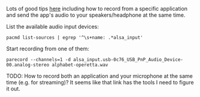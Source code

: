 Lots of good tips [here](https://ro-che.info/articles/2017-07-21-record-audio-linux) including how to record from a specific application and send the app's audio to your speakers/headphone at the same time.

List the available audio input devices:

```
pacmd list-sources | egrep '^\s+name: .*alsa_input'
```

Start recording from one of them:

```
parecord --channels=1 -d alsa_input.usb-0c76_USB_PnP_Audio_Device-00.analog-stereo alphabet-operetta.wav
```

TODO: How to record both an application and your microphone at the same time (e.g. for streaming)? It seems like that link has the tools I need to figure it out.
